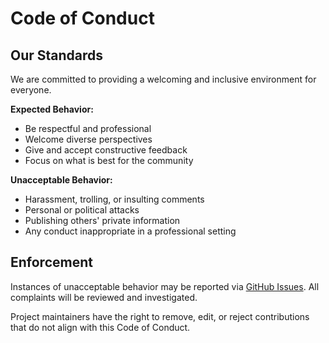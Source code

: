 # Code of Conduct

## Our Standards

We are committed to providing a welcoming and inclusive environment for everyone.

**Expected Behavior:**
- Be respectful and professional
- Welcome diverse perspectives
- Give and accept constructive feedback
- Focus on what is best for the community

**Unacceptable Behavior:**
- Harassment, trolling, or insulting comments
- Personal or political attacks
- Publishing others' private information
- Any conduct inappropriate in a professional setting

## Enforcement

Instances of unacceptable behavior may be reported via [GitHub Issues](https://github.com/supercheck-io/supercheck/issues). All complaints will be reviewed and investigated.

Project maintainers have the right to remove, edit, or reject contributions that do not align with this Code of Conduct.
